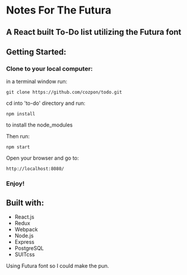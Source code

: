 # Notes For The Futura
## A React built To-Do list utilizing the Futura font
## Getting Started:

### Clone to your local computer:
in a terminal window run:
```
git clone https://github.com/cozpon/todo.git
```
cd into 'to-do' directory and run:

```
npm install
```
to install the node_modules


Then run:
```
npm start
```
Open your browser and go to:
```
http://localhost:8080/
```


### Enjoy!


## Built with:
- React.js
- Redux
- Webpack
- Node.js
- Express
- PostgreSQL
- SUITcss

Using Futura font so I could make the pun.
